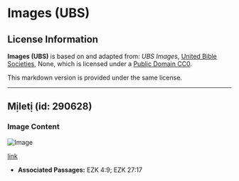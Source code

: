 # Images (UBS)

## License Information

**Images (UBS)** is based on and adapted from: _UBS Images_, [United Bible Societies](https://unitedbiblesocieties.org/), None, which is licensed under a [Public Domain CC0](https://creativecommons.org/public-domain/cc0/).

This markdown version is provided under the same license.



--------------------------------

## Mịletị (id: 290628)

### Image Content

![Image](https://cdn.aquifer.bible/aquifer-content/resources/Media/WEB-0633_millet.jpg)

[link](https://cdn.aquifer.bible/aquifer-content/resources/Media/WEB-0633_millet.jpg)

* **Associated Passages:** EZK 4:9; EZK 27:17

